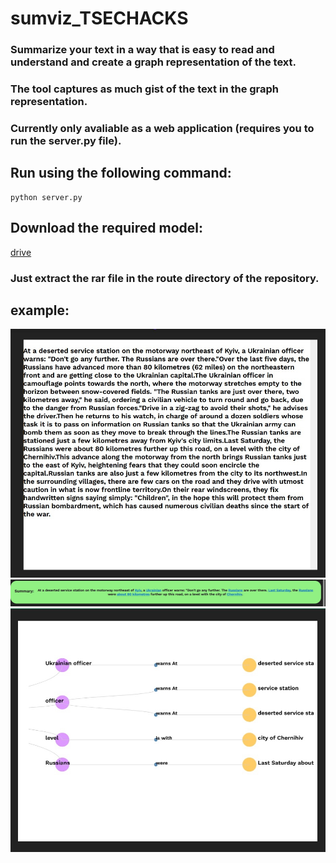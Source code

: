 # sumviz_TSECHACKS

### Summarize your text in a way that is easy to read and understand and create a graph representation of the text.

### The tool captures as much gist of the text in the graph representation.

### Currently only avaliable as a web application (requires you to run the server.py file).

## Run using the following command:

```shell
python server.py
```

## Download the required model:
[drive](https://drive.google.com/drive/folders/1INV8aXE62ASX3LvUJB8mdjwfuwO0NOW7?usp=sharing)

### Just extract the rar file in the route directory of the repository.

## example:
![ss-2](./images/ss-2.jpg)
![ss-3](./images/ss-3.jpg)
![ss-4](./images/ss-4.jpg)